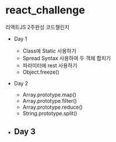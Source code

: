 # react_challenge
리액트JS 2주완성 코드챌린지

- Day 1
  - Class에 Static 사용하기
  - Spread Syntax 사용하여 두 객체 합치기
  - 파라미터에 rest 사용하기
  - Object.freeze()

- Day 2
  - Array.prototype.map()
  - Array.prototype.filter()
  - Array.prototype.reduce()
  - String.prototype.split()

- Day 3
  - 
